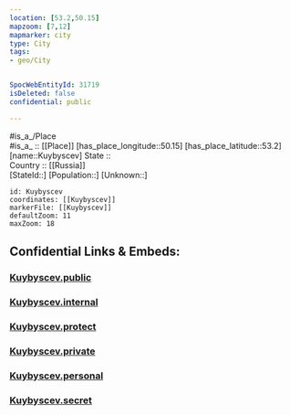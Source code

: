 ```yaml
---
location: [53.2,50.15] 
mapzoom: [7,12] 
mapmarker: city 
type: City
tags:
- geo/City


SpocWebEntityId: 31719
isDeleted: false
confidential: public

---
```

#is_a_/Place  
#is_a_ :: [[Place]] 
[has_place_longitude::50.15] 
[has_place_latitude::53.2] 
[name::Kuybyscev] 
State ::  
Country :: [[Russia]]  
[StateId::] 
[Population::] 
[Unknown::] 


```leaflet
id: Kuybyscev
coordinates: [[Kuybyscev]] 
markerFile: [[Kuybyscev]] 
defaultZoom: 11 
maxZoom: 18
```


## Confidential Links & Embeds: 

### [Kuybyscev.public](/_public/\Earth\Continent\Europe\Europe~East\Russia\Russia~Volga\Samara_Oblast\CityKuybyscev.public.md) 

### [Kuybyscev.internal](/_internal/\Earth\Continent\Europe\Europe~East\Russia\Russia~Volga\Samara_Oblast\CityKuybyscev.internal.md) 

### [Kuybyscev.protect](/_protect/\Earth\Continent\Europe\Europe~East\Russia\Russia~Volga\Samara_Oblast\CityKuybyscev.protect.md) 

### [Kuybyscev.private](/_private/\Earth\Continent\Europe\Europe~East\Russia\Russia~Volga\Samara_Oblast\CityKuybyscev.private.md) 

### [Kuybyscev.personal](/_personal/\Earth\Continent\Europe\Europe~East\Russia\Russia~Volga\Samara_Oblast\CityKuybyscev.personal.md) 

### [Kuybyscev.secret](/_secret/\Earth\Continent\Europe\Europe~East\Russia\Russia~Volga\Samara_Oblast\CityKuybyscev.secret.md)


